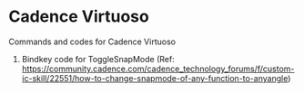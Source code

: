 # Cadence Virtuoso
Commands and codes for Cadence Virtuoso

1. Bindkey code for ToggleSnapMode (Ref: https://community.cadence.com/cadence_technology_forums/f/custom-ic-skill/22551/how-to-change-snapmode-of-any-function-to-anyangle)
